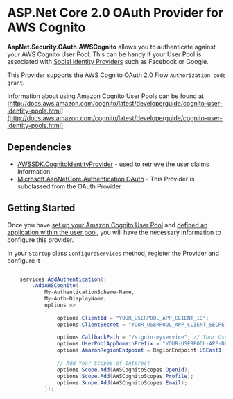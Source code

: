 # ASP.Net Core 2.0 OAuth Provider for AWS Cognito

**AspNet.Security.OAuth.AWSCognito** allows you to authenticate against your AWS Cognito User Pool. This can be handy if your User Pool is associated with [Social Identity Providers](http://docs.aws.amazon.com/cognito/latest/developerguide/cognito-user-pools-social.html) such as Facebook or Google.

This Provider supports the AWS Cognito OAuth 2.0 Flow `Authorization code grant`.

Information about using Amazon Cognito User Pools can be found at [http://docs.aws.amazon.com/cognito/latest/developerguide/cognito-user-identity-pools.html](http://docs.aws.amazon.com/cognito/latest/developerguide/cognito-user-identity-pools.html)

## Dependencies

* [AWSSDK.CognitoIdentityProvider](https://www.nuget.org/packages/AWSSDK.CognitoIdentityProvider/) - used to retrieve the user claims information
* [Microsoft.AspNetCore.Authentication.OAuth](https://www.nuget.org/packages/Microsoft.AspNetCore.Authentication.OAuth/) - This Provider is subclassed from the OAuth Provider

## Getting Started

Once you have [set up your Amazon Cognito User Pool](http://docs.aws.amazon.com/cognito/latest/developerguide/getting-started-with-cognito-user-pools.html) and [defined an application within the user pool](http://docs.aws.amazon.com/cognito/latest/developerguide/cognito-user-pools-app-integration.html), you will have the necessary information to configure this provider.

In your `Startup` class `ConfigureServices` method, register the Provider and configure it 

```csharp

    services.AddAuthentication()
        .AddAWSCognito(
            My-AuthenticationScheme-Name,
            My-Auth-DisplayName,
            options =>
            {
                options.ClientId = "YOUR_USERPOOL_APP_CLIENT_ID";
                options.ClientSecret = "YOUR_USERPOOL_APP_CLIENT_SECRET";
                
                options.CallbackPath = "/signin-myservice"; // Your UserPool App Callback Url
                options.UserPoolAppDomainPrefix = "YOUR-USERPOOL-APP-DOMAIN-PREFIX";
                options.AmazonRegionEndpoint = RegionEndpoint.USEast1; // AWS Region of your Cognito User Pool
                
                // Add Your Scopes of Interest
                options.Scope.Add(AWSCognitoScopes.OpenId);
                options.Scope.Add(AWSCognitoScopes.Profile);
                options.Scope.Add(AWSCognitoScopes.Email);
            });

```
